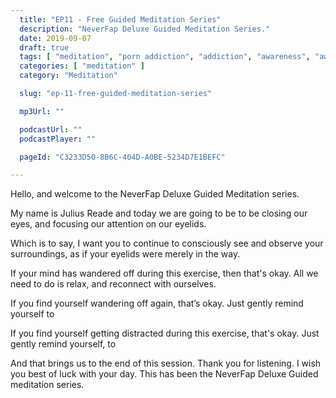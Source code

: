 ```yaml
---
  title: "EP11 - Free Guided Meditation Series"
  description: "NeverFap Deluxe Guided Meditation Series."
  date: 2019-09-07
  draft: true
  tags: [ "meditation", "porn addiction", "addiction", "awareness", "awareness exercises", "perspective", "nofap", "neverfap", "neverfap deluxe" ]
  categories: [ "meditation" ]
  category: "Meditation"

  slug: "ep-11-free-guided-meditation-series"

  mp3Url: ""

  podcastUrl: ""
  podcastPlayer: ""

  pageId: "C3233D50-8B6C-404D-A0BE-5234D7E1BEFC"

---
```


<!-- focus/attention/consciousness -->

Hello, and welcome to the NeverFap Deluxe Guided Meditation series.

My name is Julius Reade and today we are going to be to be closing our eyes, and focusing our attention on our eyelids.

Which is to say, I want you to continue to consciously see and observe your surroundings, as if your eyelids were merely in the way.


If your mind has wandered off during this exercise, then that's okay. All we need to do is relax, and reconnect with ourselves.


If you find yourself wandering off again, that’s okay. Just gently remind yourself to


If you find yourself getting distracted during this exercise, that's okay. Just gently remind yourself, to


And that brings us to the end of this session. Thank you for listening. I wish you best of luck with your day. This has been the NeverFap Deluxe Guided meditation series.
